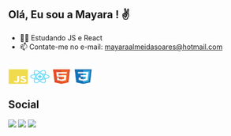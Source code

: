 ## Olá, Eu sou a Mayara ! ✌️

- 👩‍🎓 Estudando JS e React
- 📫 Contate-me no e-mail: mayaraalmeidasoares@hotmail.com



<div style="display: inline_block">
  <br />
  <img
    align="center"
    alt="mayara-Js"
    height="30"
    width="40"
    src="https://raw.githubusercontent.com/devicons/devicon/master/icons/javascript/javascript-plain.svg"
  />
    <img
    align="center"
    alt="mayara-React"
    height="30"
    width="40"
    src="https://raw.githubusercontent.com/devicons/devicon/master/icons/react/react-original.svg"
  />
  <img
    align="center"
    alt="mayara-HTML"
    height="30"
    width="40"
    src="https://raw.githubusercontent.com/devicons/devicon/master/icons/html5/html5-original.svg"
  />
  <img
    align="center"
    alt="mayara-CSS"
    height="30"
    width="40"
    src="https://raw.githubusercontent.com/devicons/devicon/master/icons/css3/css3-original.svg"
  />
</div>

## Social


<div>
  <a href="https://www.instagram.com/mayara2703/" target="_blank"
    ><img
      src="https://img.shields.io/badge/-Instagram-%23E4405F?style=for-the-badge&logo=instagram&logoColor=white"
      target="_blank"
  /></a>
  <a href="mailto:mayaraalmeidasoares@hotmail.com"
    ><img
      src="https://img.shields.io/badge/Microsoft_Outlook-0078D4?style=for-the-badge&logo=microsoft-outlook&logoColor=white"
      target="_blank"
  /></a>
  <a
    href="https://www.linkedin.com/in/mayara-almeida-soares-fernandes-7449a230/"
    target="_blank"
    ><img
      src="https://img.shields.io/badge/LinkedIn-0077B5?style=for-the-badge&logo=linkedin&logoColor=white"
      target="_blank"
  /></a>
  
